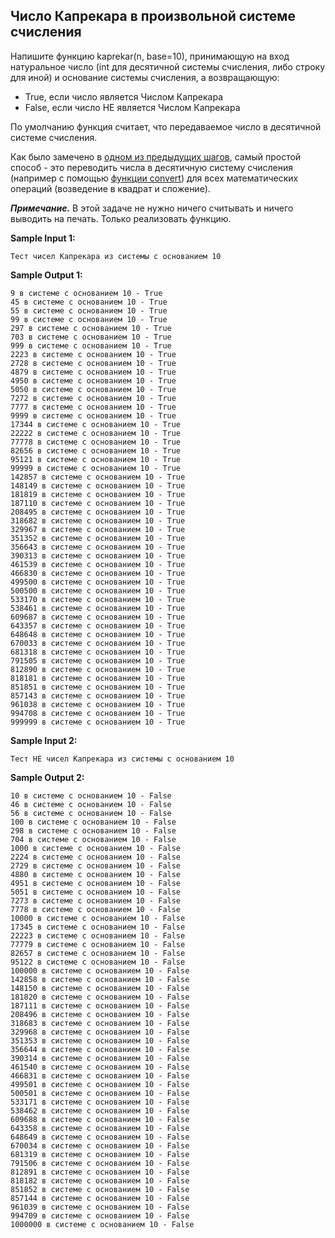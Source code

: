 ## Число Капрекара в произвольной системе счисления

Напишите функцию kaprekar(n, base=10), принимающую на вход натуральное число (int для десятичной системы счисления, либо строку для иной) и основание системы счисления, а возвращающую:

-    True, если число является Числом Капрекара
-    False, если число НЕ является Числом Капрекара

По умолчанию функция считает, что передаваемое число в десятичной системе счисления.

Как было замечено в [одном из предыдущих шагов](https://stepik.org/lesson/180027/step/4), самый простой способ - это переводить числа в десятичную систему счисления (например с помощью [функции convert](https://stepik.org/lesson/180027/step/5)) для всех математических операций (возведение в квадрат и сложение).


***Примечание.*** В этой задаче не нужно ничего считывать и ничего выводить на печать. Только реализовать функцию.

**Sample Input 1:**

```commandline
Тест чисел Капрекара из системы с основанием 10
```

**Sample Output 1:**

```commandline
9 в системе с основанием 10 - True
45 в системе с основанием 10 - True
55 в системе с основанием 10 - True
99 в системе с основанием 10 - True
297 в системе с основанием 10 - True
703 в системе с основанием 10 - True
999 в системе с основанием 10 - True
2223 в системе с основанием 10 - True
2728 в системе с основанием 10 - True
4879 в системе с основанием 10 - True
4950 в системе с основанием 10 - True
5050 в системе с основанием 10 - True
7272 в системе с основанием 10 - True
7777 в системе с основанием 10 - True
9999 в системе с основанием 10 - True
17344 в системе с основанием 10 - True
22222 в системе с основанием 10 - True
77778 в системе с основанием 10 - True
82656 в системе с основанием 10 - True
95121 в системе с основанием 10 - True
99999 в системе с основанием 10 - True
142857 в системе с основанием 10 - True
148149 в системе с основанием 10 - True
181819 в системе с основанием 10 - True
187110 в системе с основанием 10 - True
208495 в системе с основанием 10 - True
318682 в системе с основанием 10 - True
329967 в системе с основанием 10 - True
351352 в системе с основанием 10 - True
356643 в системе с основанием 10 - True
390313 в системе с основанием 10 - True
461539 в системе с основанием 10 - True
466830 в системе с основанием 10 - True
499500 в системе с основанием 10 - True
500500 в системе с основанием 10 - True
533170 в системе с основанием 10 - True
538461 в системе с основанием 10 - True
609687 в системе с основанием 10 - True
643357 в системе с основанием 10 - True
648648 в системе с основанием 10 - True
670033 в системе с основанием 10 - True
681318 в системе с основанием 10 - True
791505 в системе с основанием 10 - True
812890 в системе с основанием 10 - True
818181 в системе с основанием 10 - True
851851 в системе с основанием 10 - True
857143 в системе с основанием 10 - True
961038 в системе с основанием 10 - True
994708 в системе с основанием 10 - True
999999 в системе с основанием 10 - True
```

**Sample Input 2:**

```commandline
Тест НЕ чисел Капрекара из системы с основанием 10
```

**Sample Output 2:**

```commandline
10 в системе с основанием 10 - False
46 в системе с основанием 10 - False
56 в системе с основанием 10 - False
100 в системе с основанием 10 - False
298 в системе с основанием 10 - False
704 в системе с основанием 10 - False
1000 в системе с основанием 10 - False
2224 в системе с основанием 10 - False
2729 в системе с основанием 10 - False
4880 в системе с основанием 10 - False
4951 в системе с основанием 10 - False
5051 в системе с основанием 10 - False
7273 в системе с основанием 10 - False
7778 в системе с основанием 10 - False
10000 в системе с основанием 10 - False
17345 в системе с основанием 10 - False
22223 в системе с основанием 10 - False
77779 в системе с основанием 10 - False
82657 в системе с основанием 10 - False
95122 в системе с основанием 10 - False
100000 в системе с основанием 10 - False
142858 в системе с основанием 10 - False
148150 в системе с основанием 10 - False
181820 в системе с основанием 10 - False
187111 в системе с основанием 10 - False
208496 в системе с основанием 10 - False
318683 в системе с основанием 10 - False
329968 в системе с основанием 10 - False
351353 в системе с основанием 10 - False
356644 в системе с основанием 10 - False
390314 в системе с основанием 10 - False
461540 в системе с основанием 10 - False
466831 в системе с основанием 10 - False
499501 в системе с основанием 10 - False
500501 в системе с основанием 10 - False
533171 в системе с основанием 10 - False
538462 в системе с основанием 10 - False
609688 в системе с основанием 10 - False
643358 в системе с основанием 10 - False
648649 в системе с основанием 10 - False
670034 в системе с основанием 10 - False
681319 в системе с основанием 10 - False
791506 в системе с основанием 10 - False
812891 в системе с основанием 10 - False
818182 в системе с основанием 10 - False
851852 в системе с основанием 10 - False
857144 в системе с основанием 10 - False
961039 в системе с основанием 10 - False
994709 в системе с основанием 10 - False
1000000 в системе с основанием 10 - False
```
